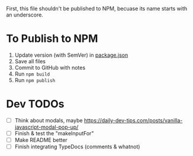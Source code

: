 First, this file shouldn't be published to NPM, becuase its name starts with an underscore.

# To Publish to NPM

1. Update version (with SemVer) in [package.json](package.json)
2. Save all files
3. Commit to GitHub with notes
4. Run `npm build`
5. Run `npm publish`

# Dev TODOs

- [ ] Think about modals, maybe
    https://daily-dev-tips.com/posts/vanilla-javascript-modal-pop-up/
- [ ] Finish & test the "makeInputFor" 
- [ ] Make README better
- [ ] Finish integrating TypeDocs (comments & whatnot)